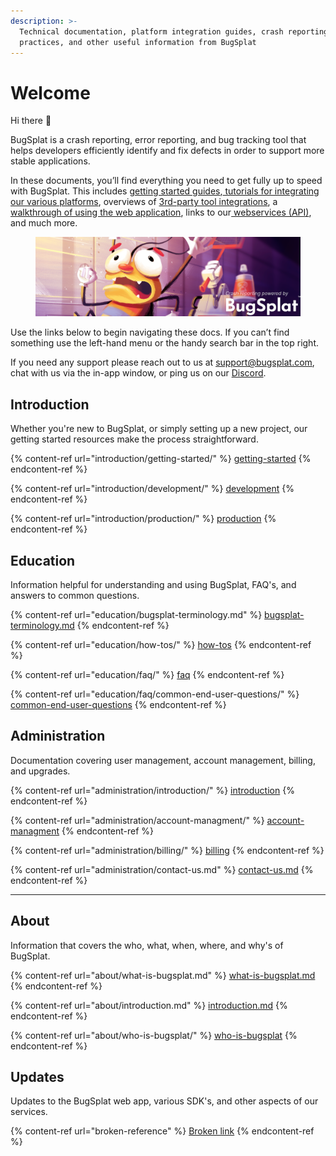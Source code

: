 ```yaml
---
description: >-
  Technical documentation, platform integration guides, crash reporting best
  practices, and other useful information from BugSplat
---
```


# Welcome

Hi there 👋

BugSplat is a crash reporting, error reporting, and bug tracking tool that helps developers efficiently identify and fix defects in order to support more stable applications.&#x20;

In these documents, you’ll find everything you need to get fully up to speed with BugSplat.  This includes [getting started guides](introduction/getting-started/),[ tutorials for integrating our various platforms](introduction/getting-started/integrations/), overviews of [3rd-party tool integrations](introduction/development/integrating-with-tools/), a [walkthrough of using the web application](introduction/development/using-the-app.md), links to our[ webservices (API)](introduction/development/web-services/api/), and much more.&#x20;

<figure><img src=".gitbook/assets/bs-video-game-banner-wide-logo-powered-reddit.png" alt=""><figcaption></figcaption></figure>

Use the links below to begin navigating these docs.  If you can’t find something use the left-hand menu or the handy search bar in the top right.

If you need any support please reach out to us at [support@bugsplat.com](mailto:support@bugsplat.com), chat with us via the in-app window, or ping us on our [Discord](https://discord.gg/K4KjjRV5ve).



## Introduction

Whether you're new to BugSplat, or simply setting up a new project, our getting started resources make the process straightforward.&#x20;

{% content-ref url="introduction/getting-started/" %}
[getting-started](introduction/getting-started/)
{% endcontent-ref %}

{% content-ref url="introduction/development/" %}
[development](introduction/development/)
{% endcontent-ref %}

{% content-ref url="introduction/production/" %}
[production](introduction/production/)
{% endcontent-ref %}

## **Education**

Information helpful for understanding and using BugSplat, FAQ's, and answers to common questions.

{% content-ref url="education/bugsplat-terminology.md" %}
[bugsplat-terminology.md](education/bugsplat-terminology.md)
{% endcontent-ref %}

{% content-ref url="education/how-tos/" %}
[how-tos](education/how-tos/)
{% endcontent-ref %}

{% content-ref url="education/faq/" %}
[faq](education/faq/)
{% endcontent-ref %}

{% content-ref url="education/faq/common-end-user-questions/" %}
[common-end-user-questions](education/faq/common-end-user-questions/)
{% endcontent-ref %}

## Administration

Documentation covering user management, account management, billing, and upgrades.

{% content-ref url="administration/introduction/" %}
[introduction](administration/introduction/)
{% endcontent-ref %}

{% content-ref url="administration/account-managment/" %}
[account-managment](administration/account-managment/)
{% endcontent-ref %}

{% content-ref url="administration/billing/" %}
[billing](administration/billing/)
{% endcontent-ref %}

{% content-ref url="administration/contact-us.md" %}
[contact-us.md](administration/contact-us.md)
{% endcontent-ref %}

****

## About

Information that covers the who, what, when, where, and why's of BugSplat.

{% content-ref url="about/what-is-bugsplat.md" %}
[what-is-bugsplat.md](about/what-is-bugsplat.md)
{% endcontent-ref %}

{% content-ref url="about/introduction.md" %}
[introduction.md](about/introduction.md)
{% endcontent-ref %}

{% content-ref url="about/who-is-bugsplat/" %}
[who-is-bugsplat](about/who-is-bugsplat/)
{% endcontent-ref %}

## Updates

Updates to the BugSplat web app, various SDK's, and other aspects of our services.

{% content-ref url="broken-reference" %}
[Broken link](broken-reference)
{% endcontent-ref %}
